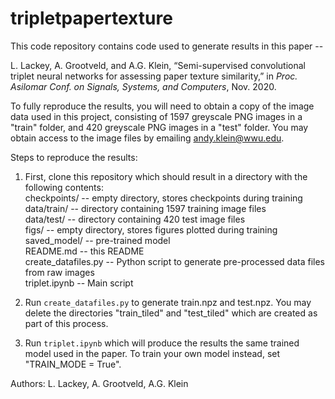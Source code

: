 # tripletpapertexture

This code repository contains code used to generate results in this paper --

L. Lackey, A. Grootveld, and A.G. Klein, “Semi-supervised convolutional triplet neural networks for assessing paper texture similarity,” in *Proc. Asilomar Conf. on Signals, Systems, and Computers*, Nov. 2020.

To fully reproduce the results, you will need to obtain a copy of the image data used in this project, consisting of 1597 greyscale PNG images in a "train" folder, and 420 greyscale PNG images in a "test" folder.  You may obtain access to the image files by emailing andy.klein@wwu.edu.  

Steps to reproduce the results:

1. First, clone this repository which should result in a directory with the following contents:<br>
    checkpoints/         -- empty directory, stores checkpoints during training<br>
    data/train/          -- directory containing 1597 training image files<br>
    data/test/           -- directory containing 420 test image files<br>
    figs/                -- empty directory, stores figures plotted during training<br>
    saved_model/         -- pre-trained model<br>
    README.md            -- this README<br>
    create_datafiles.py  -- Python script to generate pre-processed data files from raw images<br>
    triplet.ipynb        -- Main script<br>

2. Run `create_datafiles.py` to generate train.npz and test.npz.  You may delete the directories "train_tiled" and "test_tiled" which are created as part of this process.

3. Run `triplet.ipynb` which will produce the results the same trained model used in the paper.  To train your own model instead, set "TRAIN_MODE = True".  

Authors: L. Lackey, A. Grootveld, A.G. Klein
